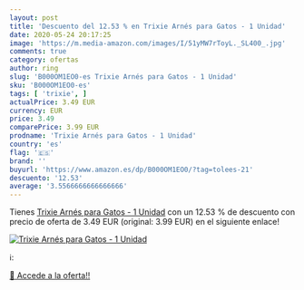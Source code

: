 ```yaml
---
layout: post
title: 'Descuento del 12.53 % en Trixie Arnés para Gatos - 1 Unidad'
date: 2020-05-24 20:17:25
image: 'https://m.media-amazon.com/images/I/51yMW7rToyL._SL400_.jpg'
comments: true
category: ofertas
author: ring
slug: 'B000OM1EO0-es Trixie Arnés para Gatos - 1 Unidad'
sku: 'B000OM1EO0-es'
tags: [ 'trixie', ]
actualPrice: 3.49 EUR
currency: EUR
price: 3.49
comparePrice: 3.99 EUR
prodname: 'Trixie Arnés para Gatos - 1 Unidad'
country: 'es'
flag: '🇪🇸'
brand: ''
buyurl: 'https://www.amazon.es/dp/B000OM1EO0/?tag=tolees-21'
descuento: '12.53'
average: '3.5566666666666666'
---
```


Tienes [Trixie Arnés para Gatos - 1 Unidad](https://www.amazon.es/dp/B000OM1EO0/?tag=tolees-21) con un 12.53 % de descuento con precio de oferta de 3.49 EUR (original: 3.99 EUR) en el siguiente enlace!

[![Trixie Arnés para Gatos - 1 Unidad](https://m.media-amazon.com/images/I/51yMW7rToyL._SL400_.jpg)](https://www.amazon.es/dp/B000OM1EO0/?tag=tolees-21)

ℹ️:


[🛒 Accede a la oferta!!](https://www.amazon.es/dp/B000OM1EO0/?tag=tolees-21)
